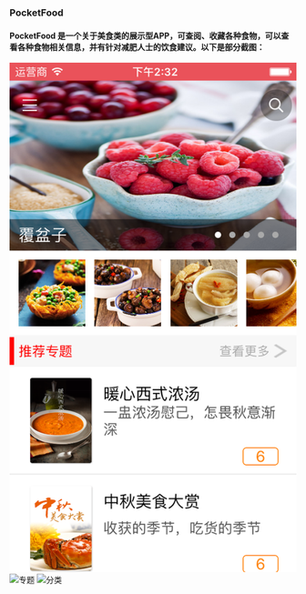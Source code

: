 ### PocketFood
#### PocketFood 是一个关于美食类的展示型APP，可查阅、收藏各种食物，可以查看各种食物相关信息，并有针对减肥人士的饮食建议。以下是部分截图：
![首页](https://github.com/ljunb/PocketFood/blob/master/PocketFood/main.png)
![专题](https://github.com/ljunb/PocketFood/blob/master/PocektFood/topic.png)
![分类](https://github.com/ljunb/PocketFood/blob/master/PocektFood/result.png)

